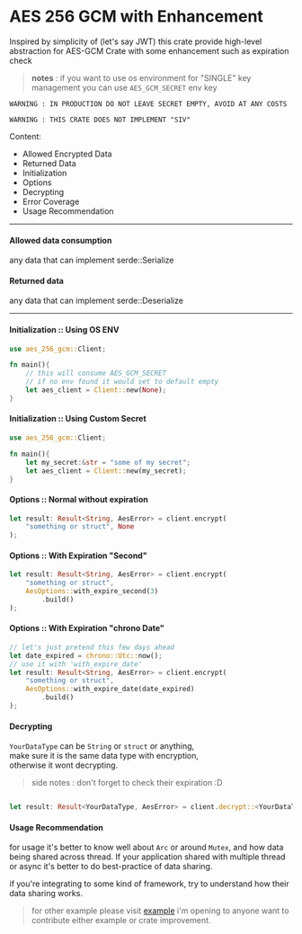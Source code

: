 # AES 256 GCM with Enhancement

Inspired by simplicity of (let's say JWT) this crate provide high-level
abstraction for AES-GCM Crate with some enhancement such as expiration check

> **notes** : if you want to use os environment for "SINGLE" key management
> you can use `AES_GCM_SECRET` env key

`WARNING : IN PRODUCTION DO NOT LEAVE SECRET EMPTY, AVOID AT ANY COSTS`

`WARNING : THIS CRATE DOES NOT IMPLEMENT "SIV"`

Content:
- Allowed Encrypted Data
- Returned Data
- Initialization
- Options
- Decrypting
- Error Coverage
- Usage Recommendation

---

#### Allowed data consumption

any data that can implement serde::Serialize

#### Returned data

any data that can implement serde::Deserialize


---
#### Initialization :: Using OS ENV
```rust
use aes_256_gcm::Client;

fn main(){
    // this will consume AES_GCM_SECRET
    // if no env found it would set to default empty
    let aes_client = Client::new(None);
}
```

#### Initialization :: Using Custom Secret
```rust
use aes_256_gcm::Client;

fn main(){
    let my_secret:&str = "some of my secret";
    let aes_client = Client::new(my_secret);
}
```

#### Options :: Normal without expiration
```rust
let result: Result<String, AesError> = client.encrypt(
    "something or struct", None
);
```

#### Options :: With Expiration "Second"
```rust
let result: Result<String, AesError> = client.encrypt(
    "something or struct",
    AesOptions::with_expire_second(3)
        .build()
);
```

#### Options :: With Expiration "chrono Date"
```rust
// let's just pretend this few days ahead
let date_expired = chrono::Utc::now();
// use it with 'with_expire_date'
let result: Result<String, AesError> = client.encrypt(
    "something or struct",
    AesOptions::with_expire_date(date_expired)
        .build()
);
```

#### Decrypting

`YourDataType` can be `String` or `struct` or anything,\
make sure it is the same data type with encryption, \
otherwise it wont decrypting.

> side notes : don't forget to check their expiration :D

```rust

let result: Result<YourDataType, AesError> = client.decrypt::<YourDataType>(&token);

```

#### Usage Recommendation

for usage it's better to know well about `Arc` or around `Mutex`, 
and how data being shared across thread. If your application shared with multiple 
thread or async it's better to do best-practice of data sharing.

if you're integrating to some kind of framework, try to understand how their data sharing works.

> for other example please visit [example](https://github.com/zonblade/aes-256-gcm-rs/example)
> i'm opening to anyone want to contribute either example or crate improvement.